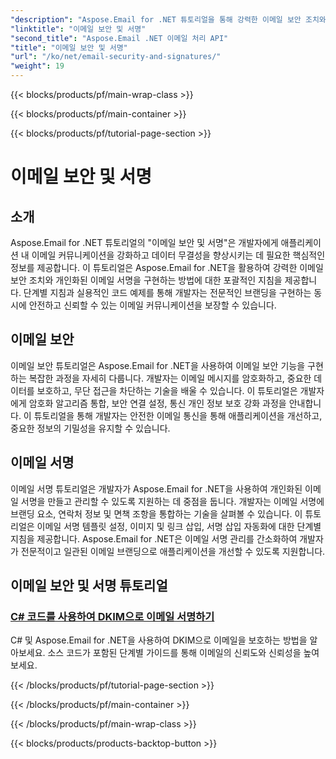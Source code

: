 ```yaml
---
"description": "Aspose.Email for .NET 튜토리얼을 통해 강력한 이메일 보안 조치와 개인화된 서명을 구현하세요. 안전한 커뮤니케이션과 전문적인 브랜딩을 보장하세요."
"linktitle": "이메일 보안 및 서명"
"second_title": "Aspose.Email .NET 이메일 처리 API"
"title": "이메일 보안 및 서명"
"url": "/ko/net/email-security-and-signatures/"
"weight": 19
---
```


{{< blocks/products/pf/main-wrap-class >}}

{{< blocks/products/pf/main-container >}}

{{< blocks/products/pf/tutorial-page-section >}}

# 이메일 보안 및 서명


## 소개

Aspose.Email for .NET 튜토리얼의 "이메일 보안 및 서명"은 개발자에게 애플리케이션 내 이메일 커뮤니케이션을 강화하고 데이터 무결성을 향상시키는 데 필요한 핵심적인 정보를 제공합니다. 이 튜토리얼은 Aspose.Email for .NET을 활용하여 강력한 이메일 보안 조치와 개인화된 이메일 서명을 구현하는 방법에 대한 포괄적인 지침을 제공합니다. 단계별 지침과 실용적인 코드 예제를 통해 개발자는 전문적인 브랜딩을 구현하는 동시에 안전하고 신뢰할 수 있는 이메일 커뮤니케이션을 보장할 수 있습니다.

## 이메일 보안

이메일 보안 튜토리얼은 Aspose.Email for .NET을 사용하여 이메일 보안 기능을 구현하는 복잡한 과정을 자세히 다룹니다. 개발자는 이메일 메시지를 암호화하고, 중요한 데이터를 보호하고, 무단 접근을 차단하는 기술을 배울 수 있습니다. 이 튜토리얼은 개발자에게 암호화 알고리즘 통합, 보안 연결 설정, 통신 개인 정보 보호 강화 과정을 안내합니다. 이 튜토리얼을 통해 개발자는 안전한 이메일 통신을 통해 애플리케이션을 개선하고, 중요한 정보의 기밀성을 유지할 수 있습니다.

## 이메일 서명

이메일 서명 튜토리얼은 개발자가 Aspose.Email for .NET을 사용하여 개인화된 이메일 서명을 만들고 관리할 수 있도록 지원하는 데 중점을 둡니다. 개발자는 이메일 서명에 브랜딩 요소, 연락처 정보 및 면책 조항을 통합하는 기술을 살펴볼 수 있습니다. 이 튜토리얼은 이메일 서명 템플릿 설정, 이미지 및 링크 삽입, 서명 삽입 자동화에 대한 단계별 지침을 제공합니다. Aspose.Email for .NET은 이메일 서명 관리를 간소화하여 개발자가 전문적이고 일관된 이메일 브랜딩으로 애플리케이션을 개선할 수 있도록 지원합니다.


## 이메일 보안 및 서명 튜토리얼

### [C# 코드를 사용하여 DKIM으로 이메일 서명하기](./signing-emails-with-dkim-using-csharp-code/)
C# 및 Aspose.Email for .NET을 사용하여 DKIM으로 이메일을 보호하는 방법을 알아보세요. 소스 코드가 포함된 단계별 가이드를 통해 이메일의 신뢰도와 신뢰성을 높여보세요.

{{< /blocks/products/pf/tutorial-page-section >}}

{{< /blocks/products/pf/main-container >}}

{{< /blocks/products/pf/main-wrap-class >}}

{{< blocks/products/products-backtop-button >}}